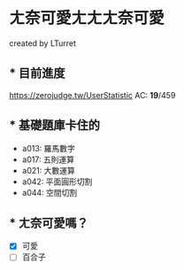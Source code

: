 # ㄤ奈可愛ㄤㄤㄤ奈可愛

created by LTurret

## * 目前進度

https://zerojudge.tw/UserStatistic
AC: **19**/459

## * 基礎題庫卡住的

- a013: 羅馬數字 
- a017: 五則運算 
- a021: 大數運算
- a042: 平面圓形切割
- a044: 空間切割

## * ㄤ奈可愛嗎？
- [x] 可愛
- [ ] 百合子